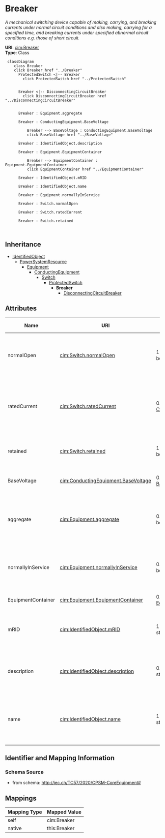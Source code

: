 # Breaker


_A mechanical switching device capable of making, carrying, and breaking currents under normal circuit conditions and also making, carrying for a specified time, and breaking currents under specified abnormal circuit conditions e.g.  those of short circuit._





**URI**: [cim:Breaker](http://iec.ch/TC57/CIM100#Breaker)<br />
**Type**: Class




```mermaid
 classDiagram
    class Breaker
    click Breaker href "../Breaker"
      ProtectedSwitch <|-- Breaker
        click ProtectedSwitch href "../ProtectedSwitch"
      

      Breaker <|-- DisconnectingCircuitBreaker
        click DisconnectingCircuitBreaker href "../DisconnectingCircuitBreaker"
      
      
      Breaker : Equipment.aggregate
        
      Breaker : ConductingEquipment.BaseVoltage
        
          Breaker --> BaseVoltage : ConductingEquipment.BaseVoltage
          click BaseVoltage href "../BaseVoltage"
        
      Breaker : IdentifiedObject.description
        
      Breaker : Equipment.EquipmentContainer
        
          Breaker --> EquipmentContainer : Equipment.EquipmentContainer
          click EquipmentContainer href "../EquipmentContainer"
        
      Breaker : IdentifiedObject.mRID
        
      Breaker : IdentifiedObject.name
        
      Breaker : Equipment.normallyInService
        
      Breaker : Switch.normalOpen
        
      Breaker : Switch.ratedCurrent
        
      Breaker : Switch.retained
        
      
```





## Inheritance
* [IdentifiedObject](IdentifiedObject.md)
    * [PowerSystemResource](PowerSystemResource.md)
        * [Equipment](Equipment.md)
            * [ConductingEquipment](ConductingEquipment.md)
                * [Switch](Switch.md)
                    * [ProtectedSwitch](ProtectedSwitch.md)
                        * **Breaker**
                            * [DisconnectingCircuitBreaker](DisconnectingCircuitBreaker.md)



## Attributes


| Name | URI | Cardinality and Range | Description | Inheritance |
| ---  | --- | --- | --- | --- |
| normalOpen | [cim:Switch.normalOpen](http://iec.ch/TC57/CIM100#Switch.normalOpen) | 1 <br />  boolean  | The attribute is used in cases when no Measurement for the status value is pr... | [Switch](Switch.md) |
| ratedCurrent | [cim:Switch.ratedCurrent](http://iec.ch/TC57/CIM100#Switch.ratedCurrent) | 0..1 <br />  [CurrentFlow](CurrentFlow.md)  | The maximum continuous current carrying capacity in amps governed by the devi... | [Switch](Switch.md) |
| retained | [cim:Switch.retained](http://iec.ch/TC57/CIM100#Switch.retained) | 1 <br />  boolean  | Branch is retained in the topological solution | [Switch](Switch.md) |
| BaseVoltage | [cim:ConductingEquipment.BaseVoltage](http://iec.ch/TC57/CIM100#ConductingEquipment.BaseVoltage) | 0..1 <br />  [BaseVoltage](BaseVoltage.md)  | Base voltage of this conducting equipment | [ConductingEquipment](ConductingEquipment.md) |
| aggregate | [cim:Equipment.aggregate](http://iec.ch/TC57/CIM100#Equipment.aggregate) | 0..1 <br />  boolean  | The aggregate flag provides an alternative way of representing an aggregated ... | [Equipment](Equipment.md) |
| normallyInService | [cim:Equipment.normallyInService](http://iec.ch/TC57/CIM100#Equipment.normallyInService) | 0..1 <br />  boolean  | Specifies the availability of the equipment under normal operating conditions | [Equipment](Equipment.md) |
| EquipmentContainer | [cim:Equipment.EquipmentContainer](http://iec.ch/TC57/CIM100#Equipment.EquipmentContainer) | 0..1 <br />  [EquipmentContainer](EquipmentContainer.md)  | Container of this equipment | [Equipment](Equipment.md) |
| mRID | [cim:IdentifiedObject.mRID](http://iec.ch/TC57/CIM100#IdentifiedObject.mRID) | 1 <br />  string  | Master resource identifier issued by a model authority | [IdentifiedObject](IdentifiedObject.md) |
| description | [cim:IdentifiedObject.description](http://iec.ch/TC57/CIM100#IdentifiedObject.description) | 0..1 <br />  string  | The description is a free human readable text describing or naming the object | [IdentifiedObject](IdentifiedObject.md) |
| name | [cim:IdentifiedObject.name](http://iec.ch/TC57/CIM100#IdentifiedObject.name) | 1 <br />  string  | The name is any free human readable and possibly non unique text naming the o... | [IdentifiedObject](IdentifiedObject.md) |









## Identifier and Mapping Information







### Schema Source


* from schema: http://iec.ch/TC57/2020/CPSM-CoreEquipment#





## Mappings

| Mapping Type | Mapped Value |
| ---  | ---  |
| self | cim:Breaker |
| native | this:Breaker |




